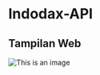 # Indodax-API

## Tampilan Web
![This is an image](https://myoctocat.com/assets/images/base-octocat.svg)
